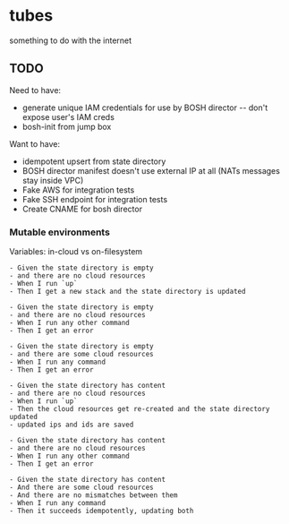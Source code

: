 # tubes
something to do with the internet


## TODO
Need to have:
- generate unique IAM credentials for use by BOSH director -- don't expose user's IAM creds
- bosh-init from jump box

Want to have:
- idempotent upsert from state directory
- BOSH director manifest doesn't use external IP at all (NATs messages stay inside VPC)
- Fake AWS for integration tests
- Fake SSH endpoint for integration tests
- Create CNAME for bosh director

### Mutable environments

Variables: in-cloud vs on-filesystem

```
- Given the state directory is empty
- and there are no cloud resources
- When I run `up`
- Then I get a new stack and the state directory is updated

- Given the state directory is empty
- and there are no cloud resources
- When I run any other command
- Then I get an error

- Given the state directory is empty
- and there are some cloud resources
- When I run any command
- Then I get an error

- Given the state directory has content
- and there are no cloud resources
- When I run `up`
- Then the cloud resources get re-created and the state directory updated
- updated ips and ids are saved

- Given the state directory has content
- and there are no cloud resources
- When I run any other command
- Then I get an error

- Given the state directory has content
- And there are some cloud resources
- And there are no mismatches between them
- When I run any command
- Then it succeeds idempotently, updating both
```

